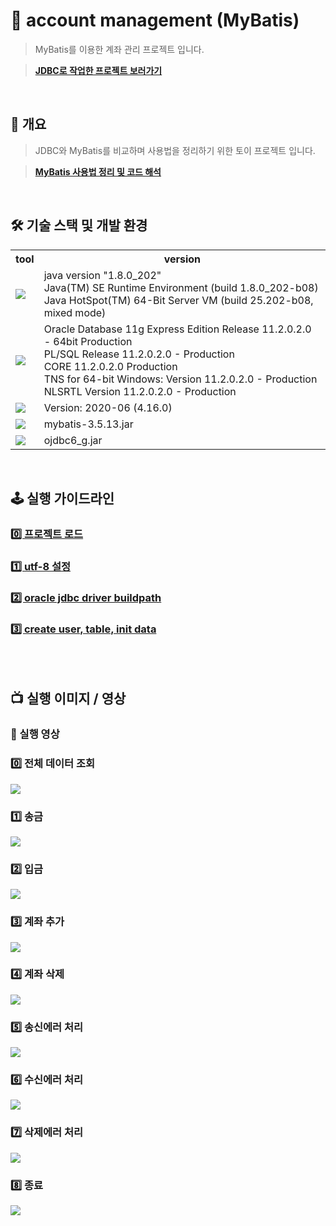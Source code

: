 # 📁 account management (MyBatis)
> MyBatis를 이용한 계좌 관리 프로젝트 입니다.

> **[JDBC로 작업한 프로젝트 보러가기](https://github.com/hyeongsi/jdbc-account-management)**
<br/>

## 🎯 개요
> JDBC와 MyBatis를 비교하며 사용법을 정리하기 위한 토이 프로젝트 입니다.

> **[MyBatis 사용법 정리 및 코드 해석]()**
<br/>

## 🛠 기술 스택 및 개발 환경
<table>
  <tr>
    <th>tool</td>
    <th>version</td>
  </tr>
  <tr>
    <td>
      <img src="https://img.shields.io/badge/java-007396?style=flat-square&logo=openjdk&logoColor=white"/>
    </td>
    <td>
      java version "1.8.0_202"<br/>
      Java(TM) SE Runtime Environment (build 1.8.0_202-b08)<br/>
      Java HotSpot(TM) 64-Bit Server VM (build 25.202-b08, mixed mode)
    </td>
  </tr>
  <tr>
    <td>
      <img src="https://img.shields.io/badge/oracle-F80000?style=flat-square&logo=oracle&logoColor=white"/>
    </td>
    <td>
      Oracle Database 11g Express Edition Release 11.2.0.2.0 - 64bit Production<br/>
      PL/SQL Release 11.2.0.2.0 - Production<br/>
      CORE    11.2.0.2.0      Production<br/>
      TNS for 64-bit Windows: Version 11.2.0.2.0 - Production<br/>
      NLSRTL Version 11.2.0.2.0 - Production
    </td>
  </tr>
  <tr>
    <td>
      <img src="https://img.shields.io/badge/eclipse-2C2255?style=flat-square&logo=eclipse&logoColor=white"/>
    </td>
    <td>
      Version: 2020-06 (4.16.0)
    </td>
  </tr>
  <tr>
    <td>
       <img src="https://img.shields.io/badge/mybatis library-007396?style=flat-square&logoColor=white"/>
    </td>
     <td>mybatis-3.5.13.jar</td>
  </tr>
  <tr>
    <td>
       <img src="https://img.shields.io/badge/oracle jdbc drvier-F80000?style=flat-square&logoColor=white"/>
    </td>
     <td>ojdbc6_g.jar</td>
  </tr>
</table>


<br/>

## 🕹 실행 가이드라인
### [0️⃣ 프로젝트 로드](https://github.com/hyeongsi/account-management-jdbc/issues/1#issue-1837711412)
### [1️⃣ utf-8 설정](https://github.com/hyeongsi/account-management-jdbc/issues/2#issue-1837712641)
### [2️⃣ oracle jdbc driver buildpath](https://github.com/hyeongsi/account-management-jdbc/issues/3#issue-1837713794)
### [3️⃣ create user, table, init data](https://github.com/hyeongsi/jdbc_account_management/issues/4#issue-1837732672)
<br/><br/>

## 📺 실행 이미지 / 영상

### 🎥 실행 영상

### 0️⃣ 전체 데이터 조회
<img src="https://user-images.githubusercontent.com/71202869/260211321-bd8f7603-a5a1-444b-af70-5de090558a55.gif"/>

### 1️⃣ 송금
<img src="https://user-images.githubusercontent.com/71202869/260211529-61741be4-3d32-47f4-a1de-3e7eb9d38a82.gif"/>

### 2️⃣ 입금
<img src="https://user-images.githubusercontent.com/71202869/260211387-4500e9fb-cc96-4131-adec-d56b2aebebbd.gif"/>

### 3️⃣ 계좌 추가
<img src="https://user-images.githubusercontent.com/71202869/260211197-62f557f9-30ff-452b-92f6-3076b28a2105.gif"/>
 
### 4️⃣ 계좌 삭제
<img src="https://user-images.githubusercontent.com/71202869/260211703-b5293192-eb92-4edb-956c-047d37d36dbc.gif"/>

### 5️⃣ 송신에러 처리
<img src="https://user-images.githubusercontent.com/71202869/260211508-0347c9dc-8d39-42a2-9739-bb46139a78ac.gif"/>

### 6️⃣ 수신에러 처리
<img src="https://user-images.githubusercontent.com/71202869/260211450-43321b1a-901a-4cbd-a4f2-436d911990be.gif"/>

### 7️⃣ 삭제에러 처리
<img src="https://user-images.githubusercontent.com/71202869/260211283-98f55580-bfe7-4b7d-9fb1-f5b1130b1537.gif"/>

### 8️⃣ 종료
<img src="https://user-images.githubusercontent.com/71202869/260210973-ebbe4687-dc4c-45cc-8337-8df03f17e18e.gif"/>
